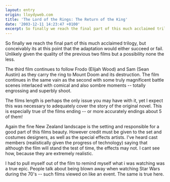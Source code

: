 ```yaml
---
layout: entry
origin: lloydyweb.com
title: 'The Lord of the Rings: The Return of the King'
date: '2003-12-11 14:23:47 +0100'
excerpt: So finally we reach the final part of this much acclaimed trilogy, but conceivably its at this point that the adaptation would either succeed or fail. Unlikely given the quality of the previous two films but a possibility none the less.
---
```

So finally we reach the final part of this much acclaimed trilogy, but conceivably its at this point that the adaptation would either succeed or fail. Unlikely given the quality of the previous two films but a possibility none the less.

The third film continues to follow Frodo (Elijah Wood) and Sam (Sean Austin) as they carry the ring to Mount Doom and its destruction. The film continues in the same vain as the second with some truly magnificent battle scenes interlaced with comical and also sombre moments -- totally engrossing and superbly shoot.

The films length is perhaps the only issue you may have with it, yet I expect this was necessary to adequately cover the story of the original novel. This is especially true of the films ending -- or more accurately endings about 5 of them!

Again the fine New Zealand landscape is the setting and responsible for a good part of this films beauty. However credit must be given to the set and costumes designers, as well as the special effects artists. I've heard cast members (realistically given the progress of technology) saying that although the film will stand the test of time, the effects may not. I cant see how, because they are extremely realistic.

I had to pull myself out of the film to remind myself what i was watching was a true epic. People talk about being blown away when watching Star Wars during the 70's -- such films viewed on like an event. The same is true here.